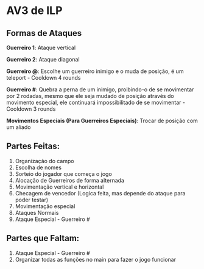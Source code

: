 # AV3 de ILP

## Formas de Ataques

**Guerreiro 1**: Ataque vertical

**Guerreiro 2**: Ataque diagonal

**Guerreiro @**: Escolhe um guerreiro inimigo e o muda de posição, é um teleport - Cooldown 4 rounds

**Guerreiro #**: Quebra a perna de um inimigo, proibindo-o de se movimentar por 2 rodadas, mesmo que ele seja mudado de posição através do movimento especial, ele continuará impossibilitado de se movimentar - Cooldown 3 rounds

**Movimentos Especiais (Para Guerreiros Especiais)**: Trocar de posição com um aliado

## Partes Feitas:

1. Organização do campo
2. Escolha de nomes
3. Sorteio do jogador que começa o jogo
4. Alocação de Guerreiros de forma alternada
5. Movimentação vertical e horizontal
6. Checagem de vencedor (Logica feita, mas depende do ataque para poder testar)
7. Movimentação especial
8. Ataques Normais
9. Ataque Especial - Guerreiro #

## Partes que Faltam:

1. Ataque Especial - Guerreiro #
2. Organizar todas as funções no main para fazer o jogo funcionar
